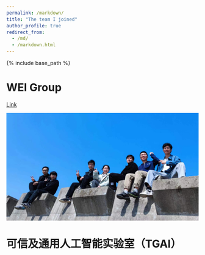 ```yaml
---
permalink: /markdown/
title: "The team I joined"
author_profile: true
redirect_from: 
  - /md/
  - /markdown.html
---
```


{% include base_path %}

WEI Group
======
[Link](https://www.labxing.com/lab/2006/members)

<div style="display:flex;justify-content:center;">
   <img src="/images/WEI1.jpg" width="800" alt="Fig" style="margin:auto;">
</div>

可信及通用人工智能实验室（TGAI）
======
